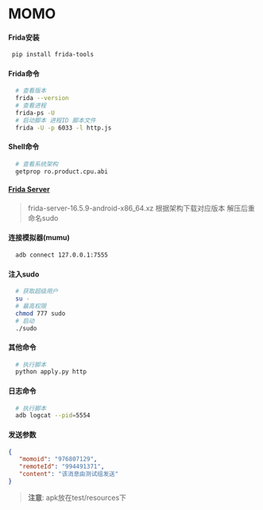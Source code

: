 MOMO
=================

#### Frida安装

```bash
 pip install frida-tools
```

#### Frida命令

```bash
  # 查看版本
  frida --version
  # 查看进程
  frida-ps -U
  # 启动脚本 进程ID 脚本文件
  frida -U -p 6033 -l http.js
```

#### Shell命令

```bash
  # 查看系统架构
  getprop ro.product.cpu.abi
```

#### [Frida Server](https://github.com/frida/frida/releases)

> frida-server-16.5.9-android-x86_64.xz
  根据架构下载对应版本 解压后重命名sudo

#### 连接模拟器(mumu)
```bash
  adb connect 127.0.0.1:7555
```

#### 注入sudo

```bash
  # 获取超级用户
  su -
  # 最高权限
  chmod 777 sudo
  # 启动
  ./sudo
```
#### 其他命令

```bash
  # 执行脚本
  python apply.py http
```

#### 日志命令

```bash
  # 执行脚本
  adb logcat --pid=5554
```

#### 发送参数

```json
{
   "momoid": "976807129",
   "remoteId": "994491371",
   "content": "该消息由测试组发送"
}
```

> **注意**: apk放在test/resources下